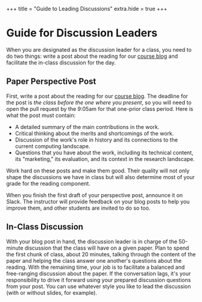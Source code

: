 +++
title = "Guide to Leading Discussions"
extra.hide = true
+++
# Guide for Discussion Leaders

When you are designated as the discussion leader for a class, you need to do two things: write a post about the reading for our [course blog][blog] and facilitate the in-class discussion for the day.

[blog]: @/blog/_index.md


## Paper Perspective Post

First, write a post about the reading for our [course blog][blog].
The deadline for the post is *the class before the one where you present*,
so you will need to open the pull request by the 9:05am for that one-prior class period.
Here is what the post must contain:

* A detailed summary of the main contributions in the work.
* Critical thinking about the merits and shortcomings of the work.
* Discussion of the work's role in history and its connections to the current computing landscape.
* Questions that you have about the work, including its technical content, its "marketing," its evaluation, and its context in the research landscape.

Work hard on these posts and make them good.
Their quality will not only shape the discussions we have in class but will also determine most of your grade for the reading component.

When you finish the first draft of your perspective post, announce it on Slack.
The instructor will provide feedback on your blog posts to help you improve them, and other students are invited to do so too.


## In-Class Discussion

With your blog post in hand, the discussion leader is in charge of the 50-minute discussion that the class will have on a given paper.
Plan to spend the first chunk of class, about 20 minutes, talking through the content of the paper and helping the class answer one another's questions about the reading.
With the remaining time, your job is to facilitate a balanced and free-ranging discussion about the paper.
If the conversation lags, it's your responsibility to drive it forward using your prepared discussion questions from your post.
You can use whatever style you like to lead the discussion (with or without slides, for example).
